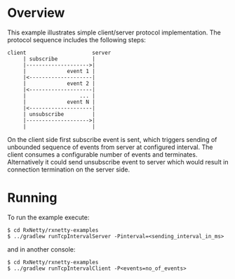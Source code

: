 Overview
========

This example illustrates simple client/server protocol implementation. The protocol sequence includes the following
steps:

```
client                     server
     | subscribe           |
     |-------------------->|
     |             event 1 |
     |<--------------------|
     |             event 2 |
     |<--------------------|
     |                 ... |
     |             event N |
     |<--------------------|
     | unsubscribe         |
     |-------------------->|
     |                     |
```

On the client side first subscribe event is sent, which triggers sending of unbounded sequence of events from
server at configured interval. The client consumes a configurable number of events and terminates. Alternatively
it could send unsubscribe event to server which would result in connection termination on the server side.

Running
=======

To run the example execute:

```
$ cd RxNetty/rxnetty-examples
$ ../gradlew runTcpIntervalServer -Pinterval=<sending_interval_in_ms>
```

and in another console:

```
$ cd RxNetty/rxnetty-examples
$ ../gradlew runTcpIntervalClient -P<events=no_of_events>
```
